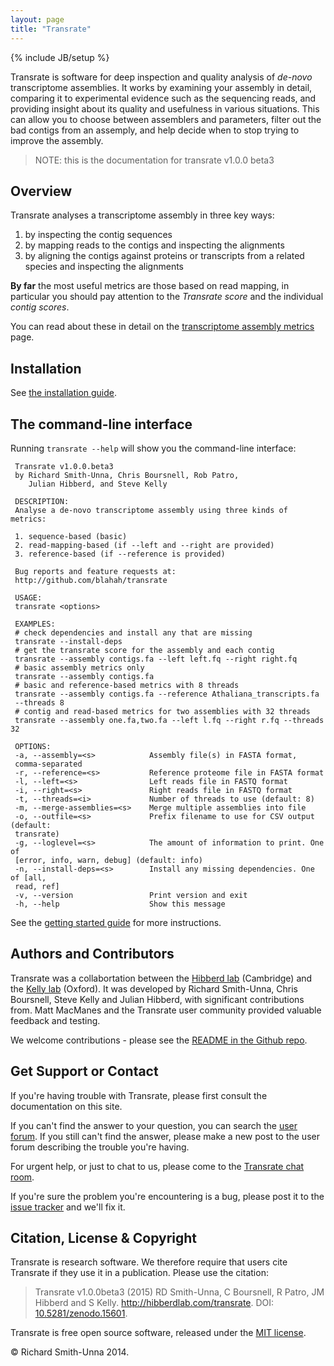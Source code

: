 ```yaml
---
layout: page
title: "Transrate"
---
```


{% include JB/setup %}

Transrate is software for deep inspection and quality analysis of *de-novo* transcriptome assemblies. It works by examining your assembly in detail, comparing it to experimental evidence such as the sequencing reads, and providing insight about its quality and usefulness in various situations. This can allow you to choose between assemblers and parameters, filter out the bad contigs from an assemply, and help decide when to stop trying to improve the assembly.

> NOTE: this is the documentation for transrate v1.0.0 beta3

## Overview

Transrate analyses a transcriptome assembly in three key ways:

1. by inspecting the contig sequences
2. by mapping reads to the contigs and inspecting the alignments
3. by aligning the contigs against proteins or transcripts from a related species and inspecting the alignments

**By far** the most useful metrics are those based on read mapping, in particular you should pay attention to the *Transrate score* and the individual *contig scores*.

You can read about these in detail on the [transcriptome assembly metrics](metrics.html) page.

## Installation

See [the installation guide](installation.html).

## The command-line interface

Running `transrate --help` will show you the command-line interface:

```
 Transrate v1.0.0.beta3
 by Richard Smith-Unna, Chris Boursnell, Rob Patro,
    Julian Hibberd, and Steve Kelly

 DESCRIPTION:
 Analyse a de-novo transcriptome assembly using three kinds of metrics:

 1. sequence-based (basic)
 2. read-mapping-based (if --left and --right are provided)
 3. reference-based (if --reference is provided)

 Bug reports and feature requests at:
 http://github.com/blahah/transrate

 USAGE:
 transrate <options>

 EXAMPLES:
 # check dependencies and install any that are missing
 transrate --install-deps
 # get the transrate score for the assembly and each contig
 transrate --assembly contigs.fa --left left.fq --right right.fq
 # basic assembly metrics only
 transrate --assembly contigs.fa
 # basic and reference-based metrics with 8 threads
 transrate --assembly contigs.fa --reference Athaliana_transcripts.fa
 --threads 8
 # contig and read-based metrics for two assemblies with 32 threads
 transrate --assembly one.fa,two.fa --left l.fq --right r.fq --threads 32

 OPTIONS:
 -a, --assembly=<s>            Assembly file(s) in FASTA format,
 comma-separated
 -r, --reference=<s>           Reference proteome file in FASTA format
 -l, --left=<s>                Left reads file in FASTQ format
 -i, --right=<s>               Right reads file in FASTQ format
 -t, --threads=<i>             Number of threads to use (default: 8)
 -m, --merge-assemblies=<s>    Merge multiple assemblies into file
 -o, --outfile=<s>             Prefix filename to use for CSV output (default:
 transrate)
 -g, --loglevel=<s>            The amount of information to print. One of
 [error, info, warn, debug] (default: info)
 -n, --install-deps=<s>        Install any missing dependencies. One of [all,
 read, ref]
 -v, --version                 Print version and exit
 -h, --help                    Show this message
```

See the [getting started guide](getting_started.html) for more instructions.

## Authors and Contributors

Transrate was a collabortation between the [Hibberd lab](http://hibberdlab.com) (Cambridge) and the [Kelly lab](http://stevekellylab.com) (Oxford). It was developed by Richard Smith-Unna, Chris Boursnell, Steve Kelly and Julian Hibberd, with significant contributions from. Matt MacManes and the Transrate user community provided valuable feedback and testing.

We welcome contributions - please see the [README in the Github repo](https://github.com/Blahah/transrate).

## Get Support or Contact

If you're having trouble with Transrate, please first consult the documentation on this site.

If you can't find the answer to your question, you can search the [user forum](https://groups.google.com/forum/#!forum/transrate-users). If you still can't find the answer, please make a new post to the user forum describing the trouble you're having.

For urgent help, or just to chat to us, please come to the [Transrate chat room](https://gitter.im/Blahah/transrate).

If you're sure the problem you're encountering is a bug, please post it to the [issue tracker](https://github.com/Blahah/transrate/issues?state=open) and we'll fix it.

## Citation, License & Copyright

Transrate is research software. We therefore require that users cite Transrate if they use it in a publication. Please use the citation:

> Transrate v1.0.0beta3 (2015) RD Smith-Unna, C Boursnell, R Patro, JM Hibberd and S Kelly. http://hibberdlab.com/transrate. DOI: [10.5281/zenodo.15601](http://dx.doi.org/10.5281/zenodo.15601).

Transrate is free open source software, released under the [MIT license](http://blahah.mit-license.org/).

© Richard Smith-Unna 2014.
